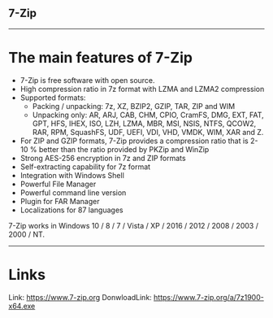 ## 7-Zip
___
# The main features of 7-Zip
- 7-Zip is free software with open source.
- High compression ratio in 7z format with LZMA and LZMA2 compression
- Supported formats:
  - Packing / unpacking: 7z, XZ, BZIP2, GZIP, TAR, ZIP and WIM
  - Unpacking only: AR, ARJ, CAB, CHM, CPIO, CramFS, DMG, EXT, FAT, GPT, HFS, IHEX, ISO, LZH, LZMA, MBR, MSI, NSIS, NTFS, QCOW2, RAR, RPM, SquashFS, UDF, UEFI, VDI, VHD, VMDK, WIM, XAR and Z.
- For ZIP and GZIP formats, 7-Zip provides a compression ratio that is 2-10 % better than the ratio provided by PKZip and WinZip
- Strong AES-256 encryption in 7z and ZIP formats
- Self-extracting capability for 7z format
- Integration with Windows Shell
- Powerful File Manager
- Powerful command line version
- Plugin for FAR Manager
- Localizations for 87 languages

7-Zip works in Windows 10 / 8 / 7 / Vista / XP / 2016 / 2012 / 2008 / 2003 / 2000 / NT.
___
# Links
Link: https://www.7-zip.org
DonwloadLink: https://www.7-zip.org/a/7z1900-x64.exe
